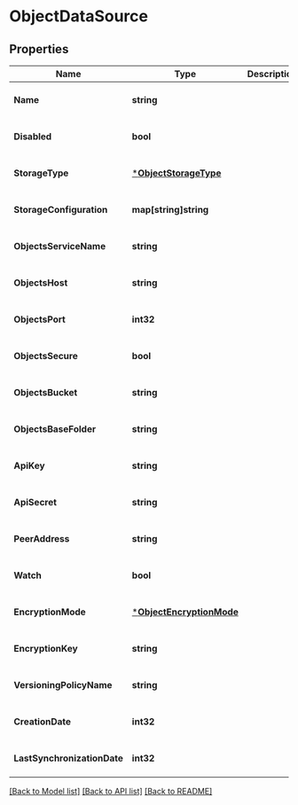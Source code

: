 # ObjectDataSource

## Properties
Name | Type | Description | Notes
------------ | ------------- | ------------- | -------------
**Name** | **string** |  | [optional] [default to null]
**Disabled** | **bool** |  | [optional] [default to null]
**StorageType** | [***ObjectStorageType**](objectStorageType.md) |  | [optional] [default to null]
**StorageConfiguration** | **map[string]string** |  | [optional] [default to null]
**ObjectsServiceName** | **string** |  | [optional] [default to null]
**ObjectsHost** | **string** |  | [optional] [default to null]
**ObjectsPort** | **int32** |  | [optional] [default to null]
**ObjectsSecure** | **bool** |  | [optional] [default to null]
**ObjectsBucket** | **string** |  | [optional] [default to null]
**ObjectsBaseFolder** | **string** |  | [optional] [default to null]
**ApiKey** | **string** |  | [optional] [default to null]
**ApiSecret** | **string** |  | [optional] [default to null]
**PeerAddress** | **string** |  | [optional] [default to null]
**Watch** | **bool** |  | [optional] [default to null]
**EncryptionMode** | [***ObjectEncryptionMode**](objectEncryptionMode.md) |  | [optional] [default to null]
**EncryptionKey** | **string** |  | [optional] [default to null]
**VersioningPolicyName** | **string** |  | [optional] [default to null]
**CreationDate** | **int32** |  | [optional] [default to null]
**LastSynchronizationDate** | **int32** |  | [optional] [default to null]

[[Back to Model list]](../../README.md#documentation-for-models) [[Back to API list]](../../README.md#documentation-for-api-endpoints) [[Back to README]](../../README.md)


